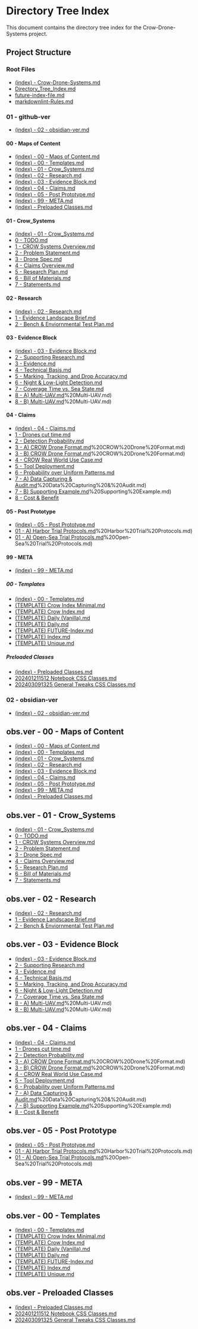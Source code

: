 # Directory Tree Index #

This document contains the directory tree index for the Crow-Drone-Systems project.

## Project Structure ##

### Root Files ###

- [(index) - Crow-Drone-Systems.md](01%20-%20github-ver/(index)%20-%20Crow-Drone-Systems.md)
- [Directory_Tree_Index.md](Directory_Tree_Index.md)
- [future-index-file.md](future-index-file.md)
- [markdownlint-Rules.md](markdownlint-Rules.md)

### 01 - github-ver ###

- [(index) - 02 - obsidian-ver.md](01%20-%20github-ver/(index)%20-%2002%20-%20obsidian-ver.md)

#### 00 - Maps of Content ####

- [(index) - 00 - Maps of Content.md](01%20-%20github-ver/00%20-%20Maps%20of%20Content/(index)%20-%2000%20-%20Maps%20of%20Content.md)
- [(index) - 00 - Templates.md](01%20-%20github-ver/00%20-%20Maps%20of%20Content/(index)%20-%2000%20-%20Templates.md)
- [(index) - 01 - Crow_Systems.md](01%20-%20github-ver/00%20-%20Maps%20of%20Content/(index)%20-%2001%20-%20Crow_Systems.md)
- [(index) - 02 - Research.md](01%20-%20github-ver/00%20-%20Maps%20of%20Content/(index)%20-%2002%20-%20Research.md)
- [(index) - 03 - Evidence Block.md](01%20-%20github-ver/00%20-%20Maps%20of%20Content/(index)%20-%2003%20-%20Evidence%20Block.md)
- [(index) - 04 - Claims.md](01%20-%20github-ver/00%20-%20Maps%20of%20Content/(index)%20-%2004%20-%20Claims.md)
- [(index) - 05 - Post Prototype.md](01%20-%20github-ver/00%20-%20Maps%20of%20Content/(index)%20-%2005%20-%20Post%20Prototype.md)
- [(index) - 99 - META.md](01%20-%20github-ver/00%20-%20Maps%20of%20Content/(index)%20-%2099%20-%20META.md)
- [(index) - Preloaded Classes.md](01%20-%20github-ver/00%20-%20Maps%20of%20Content/(index)%20-%20Preloaded%20Classes.md)

#### 01 - Crow_Systems ####

- [(index) - 01 - Crow_Systems.md](01%20-%20github-ver/01%20-%20Crow_Systems/(index)%20-%2001%20-%20Crow_Systems.md)
- [0 - TODO.md](01%20-%20github-ver/01%20-%20Crow_Systems/0%20-%20TODO.md)
- [1 - CROW Systems Overview.md](01%20-%20github-ver/01%20-%20Crow_Systems/1%20-%20CROW%20Systems%20Overview.md)
- [2 - Problem Statement.md](01%20-%20github-ver/01%20-%20Crow_Systems/2%20-%20Problem%20Statement.md)
- [3 - Drone Spec.md](01%20-%20github-ver/01%20-%20Crow_Systems/3%20-%20Drone%20Spec.md)
- [4 - Claims Overview.md](01%20-%20github-ver/01%20-%20Crow_Systems/4%20-%20Claims%20Overview.md)
- [5 - Research Plan.md](01%20-%20github-ver/01%20-%20Crow_Systems/5%20-%20Research%20Plan.md)
- [6 - Bill of Materials.md](01%20-%20github-ver/01%20-%20Crow_Systems/6%20-%20Bill%20of%20Materials.md)
- [7 - Statements.md](01%20-%20github-ver/01%20-%20Crow_Systems/7%20-%20Statements.md)

#### 02 - Research ####

- [(index) - 02 - Research.md](01%20-%20github-ver/02%20-%20Research/(index)%20-%2002%20-%20Research.md)
- [1 - Evidence Landscape Brief.md](01%20-%20github-ver/02%20-%20Research/1%20-%20Evidence%20Landscape%20Brief.md)
- [2 - Bench & Enviornmental Test Plan.md](01%20-%20github-ver/02%20-%20Research/2%20-%20Bench%20&%20Enviornmental%20Test%20Plan.md)

#### 03 - Evidence Block ####

- [(index) - 03 - Evidence Block.md](01%20-%20github-ver/03%20-%20Evidence%20Block/(index)%20-%2003%20-%20Evidence%20Block.md)
- [2 - Supporting Research.md](01%20-%20github-ver/03%20-%20Evidence%20Block/2%20-%20Supporting%20Research.md)
- [3 - Evidence.md](01%20-%20github-ver/03%20-%20Evidence%20Block/3%20-%20Evidence.md)
- [4 - Technical Basis.md](01%20-%20github-ver/03%20-%20Evidence%20Block/4%20-%20Technical%20Basis.md)
- [5 - Marking, Tracking, and Drop Accuracy.md](01%20-%20github-ver/03%20-%20Evidence%20Block/5%20-%20Marking%2C%20Tracking%2C%20and%20Drop%20Accuracy.md)
- [6 - Night & Low-Light Detection.md](01%20-%20github-ver/03%20-%20Evidence%20Block/6%20-%20Night%20&%20Low-Light%20Detection.md)
- [7 - Coverage Time vs. Sea State.md](01%20-%20github-ver/03%20-%20Evidence%20Block/7%20-%20Coverage%20Time%20vs.%20Sea%20State.md)
- [8 - A) Multi-UAV.md](01%20-%20github-ver/03%20-%20Evidence%20Block/8%20-%20A)%20Multi-UAV.md)
- [8 - B) Multi-UAV.md](01%20-%20github-ver/03%20-%20Evidence%20Block/8%20-%20B)%20Multi-UAV.md)

#### 04 - Claims ####

- [(index) - 04 - Claims.md](01%20-%20github-ver/04%20-%20Claims/(index)%20-%2004%20-%20Claims.md)
- [1 - Drones cut time.md](01%20-%20github-ver/04%20-%20Claims/1%20-%20Drones%20cut%20time.md)
- [2 - Detection Probability.md](01%20-%20github-ver/04%20-%20Claims/2%20-%20Detection%20Probability.md)
- [3 - A) CROW Drone Format.md](01%20-%20github-ver/04%20-%20Claims/3%20-%20A)%20CROW%20Drone%20Format.md)
- [3 - B) CROW Drone Format.md](01%20-%20github-ver/04%20-%20Claims/3%20-%20B)%20CROW%20Drone%20Format.md)
- [4 - CROW Real World Use Case.md](01%20-%20github-ver/04%20-%20Claims/4%20-%20CROW%20Real%20World%20Use%20Case.md)
- [5 - Tool Deployment.md](01%20-%20github-ver/04%20-%20Claims/5%20-%20Tool%20Deployment.md)
- [6 - Probability over Uniform Patterns.md](01%20-%20github-ver/04%20-%20Claims/6%20-%20Probability%20over%20Uniform%20Patterns.md)
- [7 - A) Data Capturing & Audit.md](01%20-%20github-ver/04%20-%20Claims/7%20-%20A)%20Data%20Capturing%20&%20Audit.md)
- [7 - B) Supporting Example.md](01%20-%20github-ver/04%20-%20Claims/7%20-%20B)%20Supporting%20Example.md)
- [8 - Cost & Benefit](01%20-%20github-ver/04%20-%20Claims/8%20-%20Cost%20&%20Benefit)

#### 05 - Post Prototype ####

- [(index) - 05 - Post Prototype.md](01%20-%20github-ver/05%20-%20Post%20Prototype/(index)%20-%2005%20-%20Post%20Prototype.md)
- [01 - A) Harbor Trial Protocols.md](01%20-%20github-ver/05%20-%20Post%20Prototype/01%20-%20A)%20Harbor%20Trial%20Protocols.md)
- [01 - A) Open-Sea Trial Protocols.md](01%20-%20github-ver/05%20-%20Post%20Prototype/01%20-%20A)%20Open-Sea%20Trial%20Protocols.md)

#### 99 - META ####

- [(index) - 99 - META.md](01%20-%20github-ver/99%20-%20META/(index)%20-%2099%20-%20META.md)

##### 00 - Templates #####

- [(index) - 00 - Templates.md](01%20-%20github-ver/99%20-%20META/00%20-%20Templates/(index)%20-%2000%20-%20Templates.md)
- [(TEMPLATE) Crow Index Minimal.md](01%20-%20github-ver/99%20-%20META/00%20-%20Templates/(TEMPLATE)%20Crow%20Index%20Minimal.md)
- [(TEMPLATE) Crow Index.md](01%20-%20github-ver/99%20-%20META/00%20-%20Templates/(TEMPLATE)%20Crow%20Index.md)
- [(TEMPLATE) Daily (Vanilla).md](01%20-%20github-ver/99%20-%20META/00%20-%20Templates/(TEMPLATE)%20Daily%20(Vanilla).md)
- [(TEMPLATE) Daily.md](01%20-%20github-ver/99%20-%20META/00%20-%20Templates/(TEMPLATE)%20Daily.md)
- [(TEMPLATE) FUTURE-Index.md](01%20-%20github-ver/99%20-%20META/00%20-%20Templates/(TEMPLATE)%20FUTURE-Index.md)
- [(TEMPLATE) Index.md](01%20-%20github-ver/99%20-%20META/00%20-%20Templates/(TEMPLATE)%20Index.md)
- [(TEMPLATE) Unique.md](01%20-%20github-ver/99%20-%20META/00%20-%20Templates/(TEMPLATE)%20Unique.md)

##### Preloaded Classes #####

- [(index) - Preloaded Classes.md](01%20-%20github-ver/99%20-%20META/Preloaded%20Classes/(index)%20-%20Preloaded%20Classes.md)
- [202401211512 Notebook CSS Classes.md](01%20-%20github-ver/99%20-%20META/Preloaded%20Classes/202401211512%20Notebook%20CSS%20Classes.md)
- [202403091325 General Tweaks CSS Classes.md](01%20-%20github-ver/99%20-%20META/Preloaded%20Classes/202403091325%20General%20Tweaks%20CSS%20Classes.md)

### 02 - obsidian-ver ###

- [(index) - 02 - obsidian-ver.md](02%20-%20obsidian-ver/(index)%20-%2002%20-%20obsidian-ver.md)

## obs.ver - 00 - Maps of Content ##

- [(index) - 00 - Maps of Content.md](02%20-%20obsidian-ver/00%20-%20Maps%20of%20Content/(index)%20-%2000%20-%20Maps%20of%20Content.md)
- [(index) - 00 - Templates.md](02%20-%20obsidian-ver/00%20-%20Maps%20of%20Content/(index)%20-%2000%20-%20Templates.md)
- [(index) - 01 - Crow_Systems.md](02%20-%20obsidian-ver/00%20-%20Maps%20of%20Content/(index)%20-%2001%20-%20Crow_Systems.md)
- [(index) - 02 - Research.md](02%20-%20obsidian-ver/00%20-%20Maps%20of%20Content/(index)%20-%2002%20-%20Research.md)
- [(index) - 03 - Evidence Block.md](02%20-%20obsidian-ver/00%20-%20Maps%20of%20Content/(index)%20-%2003%20-%20Evidence%20Block.md)
- [(index) - 04 - Claims.md](02%20-%20obsidian-ver/00%20-%20Maps%20of%20Content/(index)%20-%2004%20-%20Claims.md)
- [(index) - 05 - Post Prototype.md](02%20-%20obsidian-ver/00%20-%20Maps%20of%20Content/(index)%20-%2005%20-%20Post%20Prototype.md)
- [(index) - 99 - META.md](02%20-%20obsidian-ver/00%20-%20Maps%20of%20Content/(index)%20-%2099%20-%20META.md)
- [(index) - Preloaded Classes.md](02%20-%20obsidian-ver/00%20-%20Maps%20of%20Content/(index)%20-%20Preloaded%20Classes.md)

## obs.ver - 01 - Crow_Systems ##

- [(index) - 01 - Crow_Systems.md](02%20-%20obsidian-ver/01%20-%20Crow_Systems/(index)%20-%2001%20-%20Crow_Systems.md)
- [0 - TODO.md](02%20-%20obsidian-ver/01%20-%20Crow_Systems/0%20-%20TODO.md)
- [1 - CROW Systems Overview.md](02%20-%20obsidian-ver/01%20-%20Crow_Systems/1%20-%20CROW%20Systems%20Overview.md)
- [2 - Problem Statement.md](02%20-%20obsidian-ver/01%20-%20Crow_Systems/2%20-%20Problem%20Statement.md)
- [3 - Drone Spec.md](02%20-%20obsidian-ver/01%20-%20Crow_Systems/3%20-%20Drone%20Spec.md)
- [4 - Claims Overview.md](02%20-%20obsidian-ver/01%20-%20Crow_Systems/4%20-%20Claims%20Overview.md)
- [5 - Research Plan.md](02%20-%20obsidian-ver/01%20-%20Crow_Systems/5%20-%20Research%20Plan.md)
- [6 - Bill of Materials.md](02%20-%20obsidian-ver/01%20-%20Crow_Systems/6%20-%20Bill%20of%20Materials.md)
- [7 - Statements.md](02%20-%20obsidian-ver/01%20-%20Crow_Systems/7%20-%20Statements.md)

## obs.ver - 02 - Research ##

- [(index) - 02 - Research.md](02%20-%20obsidian-ver/02%20-%20Research/(index)%20-%2002%20-%20Research.md)
- [1 - Evidence Landscape Brief.md](02%20-%20obsidian-ver/02%20-%20Research/1%20-%20Evidence%20Landscape%20Brief.md)
- [2 - Bench & Enviornmental Test Plan.md](02%20-%20obsidian-ver/02%20-%20Research/2%20-%20Bench%20&%20Enviornmental%20Test%20Plan.md)

## obs.ver - 03 - Evidence Block ##

- [(index) - 03 - Evidence Block.md](02%20-%20obsidian-ver/03%20-%20Evidence%20Block/(index)%20-%2003%20-%20Evidence%20Block.md)
- [2 - Supporting Research.md](02%20-%20obsidian-ver/03%20-%20Evidence%20Block/2%20-%20Supporting%20Research.md)
- [3 - Evidence.md](02%20-%20obsidian-ver/03%20-%20Evidence%20Block/3%20-%20Evidence.md)
- [4 - Technical Basis.md](02%20-%20obsidian-ver/03%20-%20Evidence%20Block/4%20-%20Technical%20Basis.md)
- [5 - Marking, Tracking, and Drop Accuracy.md](02%20-%20obsidian-ver/03%20-%20Evidence%20Block/5%20-%20Marking%2C%20Tracking%2C%20and%20Drop%20Accuracy.md)
- [6 - Night & Low-Light Detection.md](02%20-%20obsidian-ver/03%20-%20Evidence%20Block/6%20-%20Night%20&%20Low-Light%20Detection.md)
- [7 - Coverage Time vs. Sea State.md](02%20-%20obsidian-ver/03%20-%20Evidence%20Block/7%20-%20Coverage%20Time%20vs.%20Sea%20State.md)
- [8 - A) Multi-UAV.md](02%20-%20obsidian-ver/03%20-%20Evidence%20Block/8%20-%20A)%20Multi-UAV.md)
- [8 - B) Multi-UAV.md](02%20-%20obsidian-ver/03%20-%20Evidence%20Block/8%20-%20B)%20Multi-UAV.md)

## obs.ver - 04 - Claims ##

- [(index) - 04 - Claims.md](02%20-%20obsidian-ver/04%20-%20Claims/(index)%20-%2004%20-%20Claims.md)
- [1 - Drones cut time.md](02%20-%20obsidian-ver/04%20-%20Claims/1%20-%20Drones%20cut%20time.md)
- [2 - Detection Probability.md](02%20-%20obsidian-ver/04%20-%20Claims/2%20-%20Detection%20Probability.md)
- [3 - A) CROW Drone Format.md](02%20-%20obsidian-ver/04%20-%20Claims/3%20-%20A)%20CROW%20Drone%20Format.md)
- [3 - B) CROW Drone Format.md](02%20-%20obsidian-ver/04%20-%20Claims/3%20-%20B)%20CROW%20Drone%20Format.md)
- [4 - CROW Real World Use Case.md](02%20-%20obsidian-ver/04%20-%20Claims/4%20-%20CROW%20Real%20World%20Use%20Case.md)
- [5 - Tool Deployment.md](02%20-%20obsidian-ver/04%20-%20Claims/5%20-%20Tool%20Deployment.md)
- [6 - Probability over Uniform Patterns.md](02%20-%20obsidian-ver/04%20-%20Claims/6%20-%20Probability%20over%20Uniform%20Patterns.md)
- [7 - A) Data Capturing & Audit.md](02%20-%20obsidian-ver/04%20-%20Claims/7%20-%20A)%20Data%20Capturing%20&%20Audit.md)
- [7 - B) Supporting Example.md](02%20-%20obsidian-ver/04%20-%20Claims/7%20-%20B)%20Supporting%20Example.md)
- [8 - Cost & Benefit](02%20-%20obsidian-ver/04%20-%20Claims/8%20-%20Cost%20&%20Benefit)

## obs.ver - 05 - Post Prototype ##

- [(index) - 05 - Post Prototype.md](02%20-%20obsidian-ver/05%20-%20Post%20Prototype/(index)%20-%2005%20-%20Post%20Prototype.md)
- [01 - A) Harbor Trial Protocols.md](02%20-%20obsidian-ver/05%20-%20Post%20Prototype/01%20-%20A)%20Harbor%20Trial%20Protocols.md)
- [01 - A) Open-Sea Trial Protocols.md](02%20-%20obsidian-ver/05%20-%20Post%20Prototype/01%20-%20A)%20Open-Sea%20Trial%20Protocols.md)

## obs.ver - 99 - META ##

- [(index) - 99 - META.md](02%20-%20obsidian-ver/99%20-%20META/(index)%20-%2099%20-%20META.md)

## obs.ver - 00 - Templates ##

- [(index) - 00 - Templates.md](02%20-%20obsidian-ver/99%20-%20META/00%20-%20Templates/(index)%20-%2000%20-%20Templates.md)
- [(TEMPLATE) Crow Index Minimal.md](02%20-%20obsidian-ver/99%20-%20META/00%20-%20Templates/(TEMPLATE)%20Crow%20Index%20Minimal.md)
- [(TEMPLATE) Crow Index.md](02%20-%20obsidian-ver/99%20-%20META/00%20-%20Templates/(TEMPLATE)%20Crow%20Index.md)
- [(TEMPLATE) Daily (Vanilla).md](02%20-%20obsidian-ver/99%20-%20META/00%20-%20Templates/(TEMPLATE)%20Daily%20(Vanilla).md)
- [(TEMPLATE) Daily.md](02%20-%20obsidian-ver/99%20-%20META/00%20-%20Templates/(TEMPLATE)%20Daily.md)
- [(TEMPLATE) FUTURE-Index.md](02%20-%20obsidian-ver/99%20-%20META/00%20-%20Templates/(TEMPLATE)%20FUTURE-Index.md)
- [(TEMPLATE) Index.md](02%20-%20obsidian-ver/99%20-%20META/00%20-%20Templates/(TEMPLATE)%20Index.md)
- [(TEMPLATE) Unique.md](02%20-%20obsidian-ver/99%20-%20META/00%20-%20Templates/(TEMPLATE)%20Unique.md)

## obs.ver - Preloaded Classes ##

- [(index) - Preloaded Classes.md](02%20-%20obsidian-ver/99%20-%20META/Preloaded%20Classes/(index)%20-%20Preloaded%20Classes.md)
- [202401211512 Notebook CSS Classes.md](02%20-%20obsidian-ver/99%20-%20META/Preloaded%20Classes/202401211512%20Notebook%20CSS%20Classes.md)
- [202403091325 General Tweaks CSS Classes.md](02%20-%20obsidian-ver/99%20-%20META/Preloaded%20Classes/202403091325%20General%20Tweaks%20CSS%20Classes.md)
